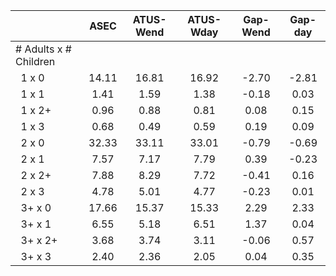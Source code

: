 
|                      |         ASEC |    ATUS-Wend |    ATUS-Wday |     Gap-Wend |      Gap-day |
| -------------------- | :----------: | :----------: | :----------: | :----------: | :----------: |
| # Adults x # Children |              |              |              |              |              |
| &nbsp;&nbsp;1 x 0    |        14.11 |        16.81 |        16.92 |        -2.70 |        -2.81 |
| &nbsp;&nbsp;1 x 1    |         1.41 |         1.59 |         1.38 |        -0.18 |         0.03 |
| &nbsp;&nbsp;1 x 2+   |         0.96 |         0.88 |         0.81 |         0.08 |         0.15 |
| &nbsp;&nbsp;1 x 3    |         0.68 |         0.49 |         0.59 |         0.19 |         0.09 |
| &nbsp;&nbsp;2 x 0    |        32.33 |        33.11 |        33.01 |        -0.79 |        -0.69 |
| &nbsp;&nbsp;2 x 1    |         7.57 |         7.17 |         7.79 |         0.39 |        -0.23 |
| &nbsp;&nbsp;2 x 2+   |         7.88 |         8.29 |         7.72 |        -0.41 |         0.16 |
| &nbsp;&nbsp;2 x 3    |         4.78 |         5.01 |         4.77 |        -0.23 |         0.01 |
| &nbsp;&nbsp;3+ x 0   |        17.66 |        15.37 |        15.33 |         2.29 |         2.33 |
| &nbsp;&nbsp;3+ x 1   |         6.55 |         5.18 |         6.51 |         1.37 |         0.04 |
| &nbsp;&nbsp;3+ x 2+  |         3.68 |         3.74 |         3.11 |        -0.06 |         0.57 |
| &nbsp;&nbsp;3+ x 3   |         2.40 |         2.36 |         2.05 |         0.04 |         0.35 |

